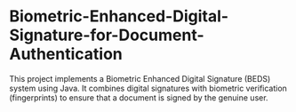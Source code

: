 # Biometric-Enhanced-Digital-Signature-for-Document-Authentication
This project implements a Biometric Enhanced Digital Signature (BEDS) system using Java. It combines digital signatures with biometric verification (fingerprints) to ensure that a document is signed by the genuine user.
